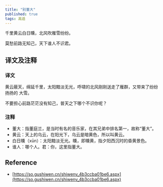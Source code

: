 ```yaml
---
title: "别董大"
published: true
tags: 高适
---
```


千里黄云白日曛，北风吹雁雪纷纷。

莫愁前路无知己，天下谁人不识君。

## 译文及注释

### 译文

黄云蔽天，绵延千里，太阳黯淡无光，呼啸的北风刚刚送走了雁群，又带来了纷纷扬扬的
大雪。

不要担心前路茫茫没有知己，普天之下哪个不识你呢？

### 注释

- 董大：指董庭兰，是当时有名的音乐家，在其兄弟中排名第一，故称“董大”。
- 黄云：天上的乌云，在阳光下，乌云是暗黄色，所以叫黄云。
- 白日曛（xūn）：太阳黯淡无光。曛，即曛黄，指夕阳西沉时的昏黄景色。
- 谁人：哪个人。君：你，这里指董大。

## Reference

- [https://so.gushiwen.cn/shiwenv_4b3ccba01be6.aspx](https://so.gushiwen.cn/shiwenv_4b3ccba01be6.aspx)